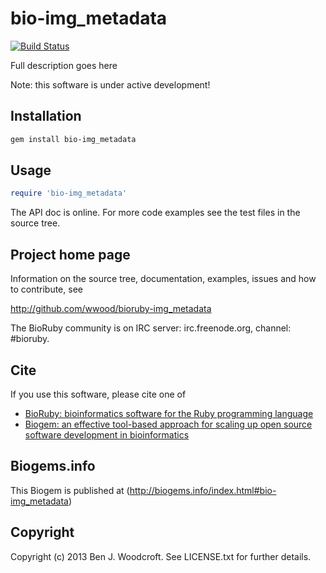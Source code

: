 # bio-img_metadata

[![Build Status](https://secure.travis-ci.org/wwood/bioruby-img_metadata.png)](http://travis-ci.org/wwood/bioruby-img_metadata)

Full description goes here

Note: this software is under active development!

## Installation

```sh
gem install bio-img_metadata
```

## Usage

```ruby
require 'bio-img_metadata'
```

The API doc is online. For more code examples see the test files in
the source tree.
        
## Project home page

Information on the source tree, documentation, examples, issues and
how to contribute, see

  http://github.com/wwood/bioruby-img_metadata

The BioRuby community is on IRC server: irc.freenode.org, channel: #bioruby.

## Cite

If you use this software, please cite one of
  
* [BioRuby: bioinformatics software for the Ruby programming language](http://dx.doi.org/10.1093/bioinformatics/btq475)
* [Biogem: an effective tool-based approach for scaling up open source software development in bioinformatics](http://dx.doi.org/10.1093/bioinformatics/bts080)

## Biogems.info

This Biogem is published at (http://biogems.info/index.html#bio-img_metadata)

## Copyright

Copyright (c) 2013 Ben J. Woodcroft. See LICENSE.txt for further details.

